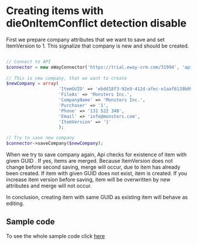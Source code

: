 

# Creating items with dieOnItemConflict detection disable

First we prepare company attributes that we want to save and set ItemVersion to 1. This signalize that company is new and should be created. 
```php

// Connect to API
$connector = new eWayConnector('https://trial.eway-crm.com/31994', 'api', 'ApiTrial@eWay-CRM');
    
// This is new company, that we want to create
$newCompany = array(
					'ItemGUID' => 'ebdd18f3-92e9-412d-afec-e1aaf6139b09',
					'FileAs' => 'Monsters Inc.', 
					'CompanyName' => 'Monsters Inc.',
					'Purchaser' => '1',
					'Phone' => '131 522 348',
					'Email' => 'info@monsters.com',
					'ItemVersion' => '1'
					);

// Try to save new company
$connector->saveCompany($newCompany);

```
When we try to save company again, Api checks for existence of item with given GUID . If yes, items are merged. Because ItemVersion does not change before second saving, merge will occur, due to item has already been created. If item with given GUID does not exist, item is created.  If you increase item version before saving, item will be overwritten by new attributes and merge will not occur.

In conclusion, creating item with same GUID as existing item will behave as editing.

## Sample code
To see the whole sample code click [here](sample_code.php)